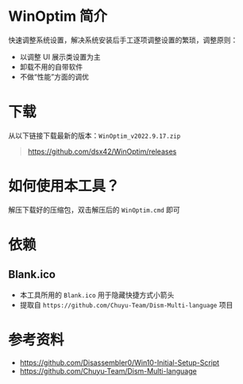 # WinOptim 简介

快速调整系统设置，解决系统安装后手工逐项调整设置的繁琐，调整原则：

* 以调整 UI 展示类设置为主
* 卸载不用的自带软件
* 不做“性能”方面的调优

# 下载

从以下链接下载最新的版本：`WinOptim_v2022.9.17.zip`

> https://github.com/dsx42/WinOptim/releases

# 如何使用本工具？

解压下载好的压缩包，双击解压后的 `WinOptim.cmd` 即可

# 依赖

## Blank.ico

* 本工具所用的 `Blank.ico` 用于隐藏快捷方式小箭头
* 提取自 `https://github.com/Chuyu-Team/Dism-Multi-language` 项目

# 参考资料

* https://github.com/Disassembler0/Win10-Initial-Setup-Script
* https://github.com/Chuyu-Team/Dism-Multi-language
